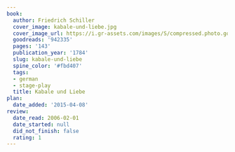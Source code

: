 ```yaml
---
book:
  author: Friedrich Schiller
  cover_image: kabale-und-liebe.jpg
  cover_image_url: https://i.gr-assets.com/images/S/compressed.photo.goodreads.com/books/1179652398l/942335.jpg
  goodreads: '942335'
  pages: '143'
  publication_year: '1784'
  slug: kabale-und-liebe
  spine_color: '#fbd407'
  tags:
  - german
  - stage-play
  title: Kabale und Liebe
plan:
  date_added: '2015-04-08'
review:
  date_read: 2006-02-01
  date_started: null
  did_not_finish: false
  rating: 1
---
```


